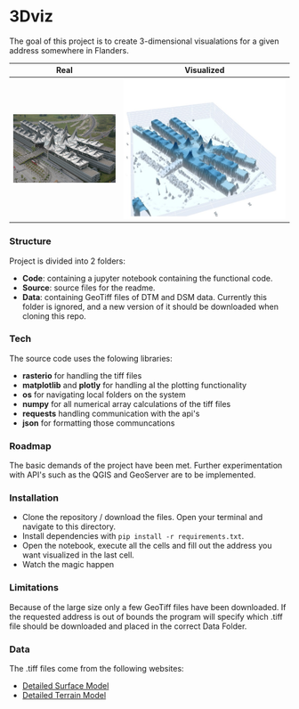# 3Dviz

The goal of this project is to create 3-dimensional visualations for a given address somewhere in Flanders.

Real                       |  Visualized
:------------------------------------------------------:|:------------------------------------------------------:
<img src="Source/gerechtsgebouw.jpg" alt="Justitiepaleis" width="400"/> | <img src="Source/chrome_Dj0hEWoBfS.jpg" alt="Visualisatie" width="600"/>


### Structure

Project is divided into 2 folders:

- **Code**: containing a jupyter notebook containing the functional code.
- **Source**: source files for the readme.
- **Data**: containing GeoTiff files of DTM and DSM data. Currently this folder is ignored, and a new version of it should be downloaded when cloning this repo.

### Tech

The source code uses the folowing libraries:
- **rasterio** for handling the tiff files
- **matplotlib** and **plotly** for handling al the plotting functionality
- **os** for navigating local folders on the system
- **numpy** for all numerical array calculations of the tiff files
- **requests** handling communication with the api's
- **json** for formatting those communcations

### Roadmap

The basic demands of the project have been met.
Further experimentation with API's such as the QGIS and GeoServer are to be implemented.

### Installation

- Clone the repository / download the files. Open your terminal and navigate to this directory.
- Install dependencies with `pip install -r requirements.txt`.
- Open the notebook, execute all the cells and fill out the address you want visualized in the last cell.
- Watch the magic happen

### Limitations

Because of the large size only a few GeoTiff files have been downloaded. If the requested address is out of bounds
the program will specify which .tiff file should be downloaded and placed in the correct Data Folder.

### Data

The .tiff files come from the following websites:
- [Detailed Surface Model](https://www.geopunt.be/download?container=dhm-vlaanderen-ii-dsm-raster-1m&title=Digitaal%20Hoogtemodel%20Vlaanderen%20II,%20DSM,%20raster,%201m)
- [Detailed Terrain Model](https://www.geopunt.be/download?container=dhm-vlaanderen-ii-dtm-raster-1m&title=Digitaal%20Hoogtemodel%20Vlaanderen%20II,%20DTM,%20raster,%201m)

